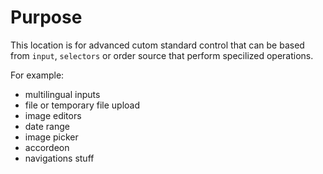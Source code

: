 # Purpose

This location is for advanced cutom standard control that can be based from `input`, `selectors` or order source that perform specilized operations.

For example: 
- multilingual inputs
- file or temporary file upload
- image editors
- date range
- image picker
- accordeon
- navigations stuff 
